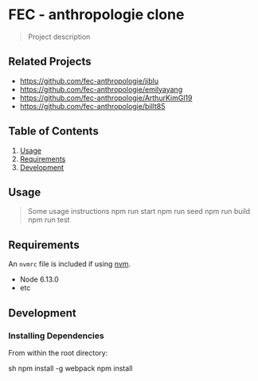 # FEC - anthropologie clone

> Project description

## Related Projects

 - https://github.com/fec-anthropologie/jiblu
 - https://github.com/fec-anthropologie/emilyayang
 - https://github.com/fec-anthropologie/ArthurKimGl19
 - https://github.com/fec-anthropologie/billt85

## Table of Contents

1. [Usage](#Usage)
1. [Requirements](#requirements)
1. [Development](#development)

## Usage

> Some usage instructions
npm run start
npm run seed
npm run build
npm run test

## Requirements

An `nvmrc` file is included if using [nvm](https://github.com/creationix/nvm).

- Node 6.13.0
- etc

## Development

### Installing Dependencies

From within the root directory:

sh
npm install -g webpack
npm install 